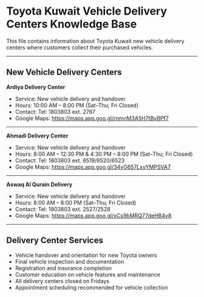 # Toyota Kuwait Vehicle Delivery Centers Knowledge Base

This file contains information about Toyota Kuwait new vehicle delivery centers where customers collect their purchased vehicles.

---

## New Vehicle Delivery Centers

**Ardiya Delivery Center**
- Service: New vehicle delivery and handover
- Hours: 10:00 AM – 8:00 PM (Sat–Thu; Fri Closed)
- Contact: Tel: 1803803 ext. 2767
- Google Maps: https://maps.app.goo.gl/rnmnM3A5H7tBvBPf7

---

**Ahmadi Delivery Center**
- Service: New vehicle delivery and handover
- Hours: 8:00 AM – 12:30 PM & 4:30 PM – 8:00 PM (Sat–Thu; Fri Closed)
- Contact: Tel: 1803803 ext. 6519/6520/6523
- Google Maps: https://maps.app.goo.gl/34yG657LxyYMPSVA7

---

**Aswaq Al Qurain Delivery**
- Service: New vehicle delivery and handover
- Hours: 8:00 AM – 8:00 PM (Sat–Thu; Fri Closed)
- Contact: Tel: 1803803 ext. 2527/2528
- Google Maps: https://maps.app.goo.gl/xCs9bMRQ77deHB4v8

---

## Delivery Center Services

- Vehicle handover and orientation for new Toyota owners
- Final vehicle inspection and documentation
- Registration and insurance completion
- Customer education on vehicle features and maintenance
- All delivery centers closed on Fridays
- Appointment scheduling recommended for vehicle collection

